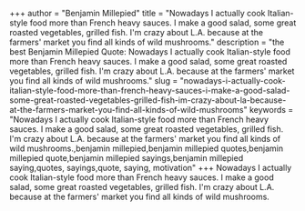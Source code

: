 +++
author = "Benjamin Millepied"
title = "Nowadays I actually cook Italian-style food more than French heavy sauces. I make a good salad, some great roasted vegetables, grilled fish. I'm crazy about L.A. because at the farmers' market you find all kinds of wild mushrooms."
description = "the best Benjamin Millepied Quote: Nowadays I actually cook Italian-style food more than French heavy sauces. I make a good salad, some great roasted vegetables, grilled fish. I'm crazy about L.A. because at the farmers' market you find all kinds of wild mushrooms."
slug = "nowadays-i-actually-cook-italian-style-food-more-than-french-heavy-sauces-i-make-a-good-salad-some-great-roasted-vegetables-grilled-fish-im-crazy-about-la-because-at-the-farmers-market-you-find-all-kinds-of-wild-mushrooms"
keywords = "Nowadays I actually cook Italian-style food more than French heavy sauces. I make a good salad, some great roasted vegetables, grilled fish. I'm crazy about L.A. because at the farmers' market you find all kinds of wild mushrooms.,benjamin millepied,benjamin millepied quotes,benjamin millepied quote,benjamin millepied sayings,benjamin millepied saying,quotes, sayings,quote, saying, motivation"
+++
Nowadays I actually cook Italian-style food more than French heavy sauces. I make a good salad, some great roasted vegetables, grilled fish. I'm crazy about L.A. because at the farmers' market you find all kinds of wild mushrooms.

